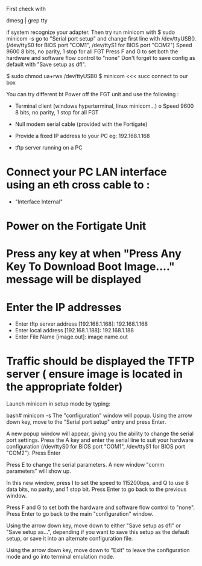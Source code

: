 First check with 

dmesg | grep tty 

if system recognize your adapter. Then try run minicom with 
$ sudo minicom -s
go to "Serial port setup" and change first line with /dev/ttyUSB0.  (/dev/ttyS0 for BIOS port "COM1", /dev/ttyS1 for BIOS port "COM2")
Speed 9600 8 bits, no parity, 1 stop for all FGT
Press F and G to set both the hardware and software flow control to "none"
Don't forget to save config as default with "Save setup as dfl". 

$ sudo chmod ua+rwx /dev/ttyUSB0
$ minicom	<<< succ connect to our box

You can try different bt
Power off the FGT unit and use the following :

* Terminal client (windows hyperterminal, linux minicom...)
o Speed 9600 8 bits, no parity, 1 stop for all FGT 

* Null modem serial cable (provided with the Fortigate)
* Provide a fixed IP address to your PC eg: 192.168.1.168
* tftp server running on a PC


# Connect your PC LAN interface using an eth cross cable to :

* "Interface Internal"

# Power on the Fortigate Unit
# Press any key at when "Press Any Key To Download Boot Image...." message will be displayed
# Enter the IP addresses

* Enter tftp server address [192.168.1.168]: 192.168.1.168
* Enter local address [192.168.1.188]: 192.168.1.188
* Enter File Name [image.out]: image name.out

# Traffic should be displayed the TFTP server ( ensure image is located in the appropriate folder)




Launch minicom in setup mode by typing:

bash# minicom -s
The "configuration" window will popup. Using the arrow down key, move to the "Serial port setup" entry and press Enter.

A new popup window will appear, giving you the ability to change the serial port settings. Press the A key and enter the serial line to suit your hardware configuration (/dev/ttyS0 for BIOS port "COM1", /dev/ttyS1 for BIOS port "COM2"). Press Enter

Press E to change the serial parameters. A new window "comm parameters" will show up.

In this new window, press I to set the speed to 115200bps, and Q to use 8 data bits, no parity, and 1 stop bit. Press Enter to go back to the previous window.

Press F and G to set both the hardware and software flow control to "none". Press Enter to go back to the main "configuration" window.

Using the arrow down key, move down to either "Save setup as dfl" or "Save setup as...", depending if you want to save this setup as the default setup, or save it into an alternate configuration file.

Using the arrow down key, move down to "Exit" to leave the configuration mode and go into terminal emulation mode.

